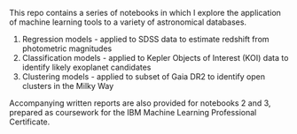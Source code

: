 This repo contains a series of notebooks in which I explore the application of machine learning tools to a variety of astronomical databases. 

1. Regression models - applied to SDSS data to estimate redshift from photometric magnitudes
2. Classification models - applied to Kepler Objects of Interest (KOI) data to identify likely exoplanet candidates
3. Clustering models - applied to subset of Gaia DR2 to identify open clusters in the Milky Way

Accompanying written reports are also provided for notebooks 2 and 3, prepared as coursework for the IBM Machine Learning Professional Certificate. 
